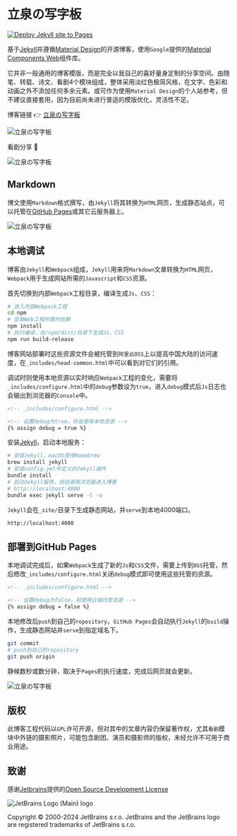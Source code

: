 # 立泉の写字板

[![Deploy Jekyll site to Pages](https://github.com/apqx/apqx.github.io/actions/workflows/jekyll.yml/badge.svg)](https://github.com/apqx/apqx.github.io/actions/workflows/jekyll.yml)

基于[Jekyll](https://jekyllrb.com)并遵循[Material Design](https://material.io)的开源博客，使用`Google`提供的[Material Components Web](https://github.com/material-components/material-components-web)组件库。

它并非一般通用的博客模版，而是完全以我自己的喜好量身定制的分享空间。由随笔、转载、诗文、看剧4个模块组成，整体采用淡红色极简风格，在文字、色彩和动画之外不添加任何多余元素。或可作为使用`Material Design`的个人站参考，但不建议直接套用，因为目前尚未进行普适的模版优化，灵活性不足。

博客链接 👉 [立泉の写字板](https://mudan.me)

![立泉の写字板](https://apqx-host.oss-cn-hangzhou.aliyuncs.com/blog/img/screenshot_index.webp)

看剧分享 📸

![立泉の写字板](https://apqx-host.oss-cn-hangzhou.aliyuncs.com/blog/img/screenshot_index_opera.webp)

## Markdown

博文使用`Markdown`格式撰写，由`Jekyll`将其转换为`HTML`网页，生成静态站点，可以托管在[GitHub Pages](https://pages.github.com)或其它云服务器上。

![立泉の写字板](https://apqx-host.oss-cn-hangzhou.aliyuncs.com/blog/img/screenshot_essay.webp)

## 本地调试

博客由`Jekyll`和`Webpack`组成，`Jekyll`用来将`Markdown`文章转换为`HTML`网页，`Webpack`用于生成网站所需的`Javascript`和`CSS`资源。

首先切换到内部`Webpack`工程目录，编译生成`Js`、`CSS`：

```sh
# 进入内部Webpack工程
cd npm
# 安装Web工程所需的依赖
npm install
# 执行编译，在/npm/dist/目录下生成Js、CSS
npm run build-release
```

博客网站部署时这些资源文件会被托管到`阿里云OSS`上以提高中国大陆的访问速度，在`_includes/head-common.html`中可以看到对它们的引用。

调试时则使用本地资源以实时响应`Webpack`工程的变化，需要将`_includes/configure.html`中的`debug`参数设为`true`，进入`debug`模式后`Js`日志也会输出到浏览器的`Console`中。

```html
<!-- _includes/configure.html -->

<!-- 设置debug为true，将会使用本地资源 -->
{% assign debug = true %}
```

安装[Jekyll](https://jekyllrb.com/docs/installation/macos/)，启动本地服务：

```sh
# 安装Jekyll，macOS使用Homebrew
brew install jekyll
# 安装config.yml中定义的Jekyll插件
bundle install
# 启动Jekyll服务，自动调用浏览器进入博客
# http://localhost:4000
bundle exec jekyll serve -l -o
```

`Jekyll`会在`_site/`目录下生成静态网站，并`serve`到本地4000端口。

```sh
http://localhost:4000
```

## 部署到GitHub Pages

本地调试完成后，如果`Webpack`生成了新的`Js`和`CSS`文件，需要上传到`OSS`托管，然后修改`_includes/configure.html`关闭`debug`模式即可使用这些托管的资源。

```html
<!-- _includes/configure.html -->

<!-- 设置debug为false，将使用云端托管资源 -->
{% assign debug = false %}
```

本地修改后`push`到自己的`repository`，`GitHub Pages`会自动执行`Jekyll`的`build`操作，生成静态网站并`serve`到指定域名下。

```sh
git commit
# push到自己的repository
git push origin
```

静候数秒或数分钟，取决于`Pages`的执行速度，完成后网页就会更新。

![立泉の写字板](https://apqx-host.oss-cn-hangzhou.aliyuncs.com/blog/img/screenshot_index_phone.webp)

## 版权

此博客工程代码以`GPL`许可开源，但对其中的文章内容仍保留著作权，尤其`看剧`模块中外链的摄影照片，可能包含剧团、演员和摄影师的版权，未经允许不可用于商业用途。

## 致谢

感谢[Jetbrains](https://www.jetbrains.com)提供的[Open Source Development License](https://www.jetbrains.com/community/opensource/#support)

![JetBrains Logo (Main) logo](https://resources.jetbrains.com/storage/products/company/brand/logos/jb_beam.svg)

Copyright © 2000-2024 JetBrains s.r.o. JetBrains and the JetBrains logo are registered trademarks of JetBrains s.r.o.